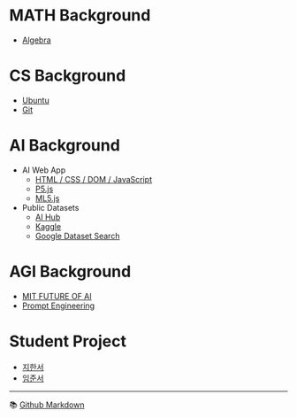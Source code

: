 # MATH Background
- [Algebra]()

# CS Background
- [Ubuntu](./background/ubuntu.md)
- [Git](./background/git.md)

# AI Background
- AI Web App
  - [HTML / CSS / DOM / JavaScript](./background/html.md)
  - [P5.js](./background/p5.md)  
  - [ML5.js](./background/ml5.md)
- Public Datasets
  - [AI Hub](https://aihub.or.kr/)
  - [Kaggle](https://www.kaggle.com/)
  - [Google Dataset Search](https://datasetsearch.research.google.com/)


# AGI Background
- [MIT FUTURE OF AI](https://futureofai.mit.edu/)
- [Prompt Engineering](./background/pe.md)


# Student Project
- [지한서](./han-seo/project.md) 
- [임준서](./jun-seo/project.md)


---

:books: [Github Markdown](https://docs.github.com/en/get-started/writing-on-github/getting-started-with-writing-and-formatting-on-github/basic-writing-and-formatting-syntax)
 
